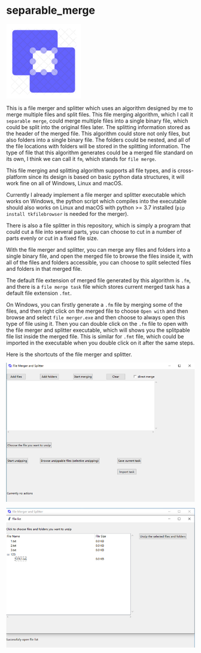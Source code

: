 # separable_merge

<img src="previews/icon.png" width="200">

This is a file merger and splitter which uses an algorithm designed by me to merge multiple files and split files. This file merging algorithm, which I call it `separable merge`, could merge multiple files into a single binary file, which could be split into the original files later. The splitting information stored as the header of the merged file. This algorithm could store not only files, but also folders into a single binary file. The folders could be nested, and all of the file locations with folders will be stored in the splitting information. The type of file that this algorithm generates could be a merged file standard on its own, I think we can call it `fm`, which stands for `file merge`.

This file merging and splitting algorithm supports all file types, and is cross-platform since its design is based on basic python data structures, it will work fine on all of Windows, Linux and macOS. 

Currently I already implement a file merger and splitter executable which works on Windows, the python script which compiles into the executable should also works on Linux and macOS with python >= 3.7 installed (`pip install tkfilebrowser` is needed for the merger).

There is also a file splitter in this repository, which is simply a program that could cut a file into several parts, you can choose to cut in a number of parts evenly or cut in a fixed file size.

With the file merger and splitter, you can merge any files and folders into a single binary file, and open the merged file to browse the files inside it, with all of the files and folders accessible, you can choose to split selected files and folders in that merged file.

The default file extension of merged file generated by this algorithm is `.fm`, and there is a `file merge task` file which stores current merged task has a default file extension `.fmt`.

On Windows, you can firstly generate a `.fm` file by merging some of the files, and then right click on the merged file to choose `Open with` and then browse and select `file merger.exe` and then choose to always open this type of file using it. Then you can double click on the `.fm` file to open with the file merger and splitter executable, which will shows you the splitpable file list inside the merged file. This is similar for `.fmt` file, which could be imported in the executable when you double click on it after the same steps.

Here is the shortcuts of the file merger and splitter.

![image](previews/1.jpg)

![image](previews/2.jpg)
